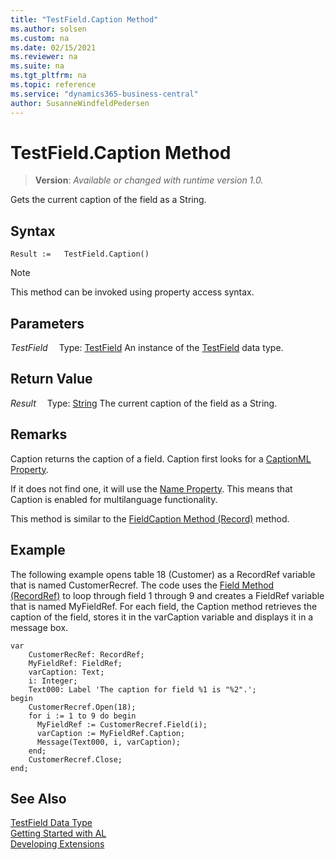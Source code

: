 ```yaml
---
title: "TestField.Caption Method"
ms.author: solsen
ms.custom: na
ms.date: 02/15/2021
ms.reviewer: na
ms.suite: na
ms.tgt_pltfrm: na
ms.topic: reference
ms.service: "dynamics365-business-central"
author: SusanneWindfeldPedersen
---
```

[//]: # (START>DO_NOT_EDIT)
[//]: # (IMPORTANT:Do not edit any of the content between here and the END>DO_NOT_EDIT.)
[//]: # (Any modifications should be made in the .xml files in the ModernDev repo.)
# TestField.Caption Method
> **Version**: _Available or changed with runtime version 1.0._

Gets the current caption of the field as a String.


## Syntax
```
Result :=   TestField.Caption()
```
> [!NOTE]
> This method can be invoked using property access syntax.

## Parameters
*TestField*
&emsp;Type: [TestField](testfield-data-type.md)
An instance of the [TestField](testfield-data-type.md) data type.

## Return Value
*Result*
&emsp;Type: [String](../string/string-data-type.md)
The current caption of the field as a String.


[//]: # (IMPORTANT: END>DO_NOT_EDIT)

## Remarks  
Caption returns the caption of a field. Caption first looks for a [CaptionML Property](../../properties/devenv-captionml-property.md).  
  
If it does not find one, it will use the [Name Property](../../properties/devenv-name-property.md). This means that Caption is enabled for multilanguage functionality.  
  
This method is similar to the [FieldCaption Method \(Record\)](../record/record-fieldcaption-method.md) method.  
  
## Example  
 The following example opens table 18 \(Customer\) as a RecordRef variable that is named CustomerRecref. The code uses the [Field Method \(RecordRef\)](../recordref/recordref-field-method.md) to loop through field 1 through 9 and creates a FieldRef variable that is named MyFieldRef. For each field, the Caption method retrieves the caption of the field, stores it in the varCaption variable and displays it in a message box.

```al
var
    CustomerRecRef: RecordRef;
    MyFieldRef: FieldRef;
    varCaption: Text;
    i: Integer;
    Text000: Label 'The caption for field %1 is "%2".';
begin
    CustomerRecref.Open(18);  
    for i := 1 to 9 do begin  
      MyFieldRef := CustomerRecref.Field(i);  
      varCaption := MyFieldRef.Caption;  
      Message(Text000, i, varCaption);  
    end;  
    CustomerRecref.Close;  
end;
```  
  

## See Also
[TestField Data Type](testfield-data-type.md)  
[Getting Started with AL](../../devenv-get-started.md)  
[Developing Extensions](../../devenv-dev-overview.md)